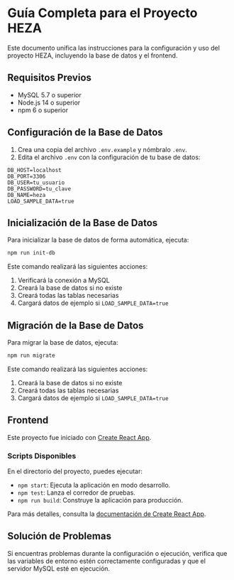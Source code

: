 # Guía Completa para el Proyecto HEZA

Este documento unifica las instrucciones para la configuración y uso del proyecto HEZA, incluyendo la base de datos y el frontend.

## Requisitos Previos

- MySQL 5.7 o superior
- Node.js 14 o superior
- npm 6 o superior

## Configuración de la Base de Datos

1. Crea una copia del archivo `.env.example` y nómbralo `.env`.
2. Edita el archivo `.env` con la configuración de tu base de datos:

```
DB_HOST=localhost
DB_PORT=3306
DB_USER=tu_usuario
DB_PASSWORD=tu_clave
DB_NAME=heza
LOAD_SAMPLE_DATA=true
```

## Inicialización de la Base de Datos

Para inicializar la base de datos de forma automática, ejecuta:

```bash
npm run init-db
```

Este comando realizará las siguientes acciones:

1. Verificará la conexión a MySQL
2. Creará la base de datos si no existe
3. Creará todas las tablas necesarias
4. Cargará datos de ejemplo si `LOAD_SAMPLE_DATA=true`

## Migración de la Base de Datos

Para migrar la base de datos, ejecuta:

```bash
npm run migrate
```

Este comando realizará las siguientes acciones:

1. Creará la base de datos si no existe
2. Creará todas las tablas necesarias
3. Cargará datos de ejemplo si `LOAD_SAMPLE_DATA=true`

## Frontend

Este proyecto fue iniciado con [Create React App](https://github.com/facebook/create-react-app).

### Scripts Disponibles

En el directorio del proyecto, puedes ejecutar:

- `npm start`: Ejecuta la aplicación en modo desarrollo.
- `npm test`: Lanza el corredor de pruebas.
- `npm run build`: Construye la aplicación para producción.

Para más detalles, consulta la [documentación de Create React App](https://facebook.github.io/create-react-app/docs/getting-started).

## Solución de Problemas

Si encuentras problemas durante la configuración o ejecución, verifica que las variables de entorno estén correctamente configuradas y que el servidor MySQL esté en ejecución.